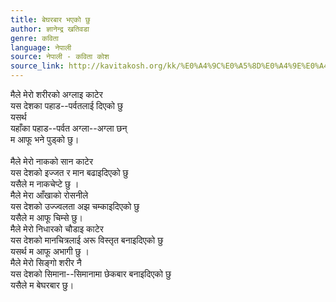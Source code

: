 ```yaml
---
title: बेघरबार भएको छु
author: ज्ञानेन्द्र खतिवडा
genre: कविता
language: नेपाली
source: नेपाली - कविता कोश
source_link: http://kavitakosh.org/kk/%E0%A4%9C%E0%A5%8D%E0%A4%9E%E0%A4%BE%E0%A4%A8%E0%A5%87%E0%A4%A8%E0%A5%8D%E0%A4%A6%E0%A5%8D%E0%A4%B0_%E0%A4%96%E0%A4%A4%E0%A4%BF%E0%A4%B5%E0%A4%A1%E0%A4%BE
---
```


मैले मेरो शरीरको अग्लाइ काटेर  
यस देशका पहाड--पर्वतलाई दिएको छु  
यसर्थ  
यहाँका पहाड--पर्वत अग्ला--अग्ला छन्  
म आफू भने पुड्को छु।  
   
मैले मेरो नाकको सान काटेर  
यस देशको इज्जत र मान बढाइदिएको छु  
यसैले म नाकचेप्टे छु ।  
मैले मेरा आँखाको रोसनीले  
यस देशको उज्ज्वलता अझ चम्काइदिएको छु  
यसैले म आफू चिम्से छु।  
मैले मेरो निधारको चौडाइ काटेर  
यस देशको मानचित्रलाई अरू विस्तृत बनाइदिएको छु  
यसर्थ म आफू अभागी छु ।  
मैले मेरो सिङ्गो शरीर नै  
यस देशको सिमाना--सिमानामा छेकबार बनाइदिएको छु  
यसैले म बेघरबार छु।
